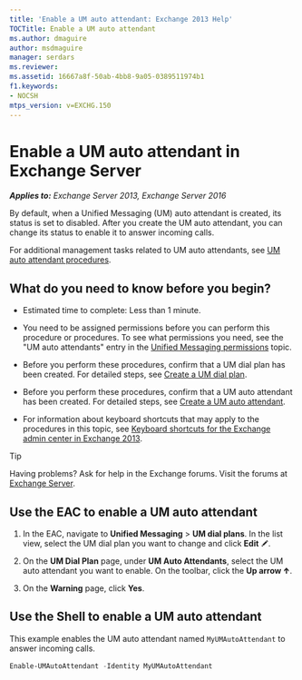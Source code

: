```yaml
---
title: 'Enable a UM auto attendant: Exchange 2013 Help'
TOCTitle: Enable a UM auto attendant
ms.author: dmaguire
author: msdmaguire
manager: serdars
ms.reviewer:
ms.assetid: 16667a8f-50ab-4bb8-9a05-0389511974b1
f1.keywords:
- NOCSH
mtps_version: v=EXCHG.150
---
```


# Enable a UM auto attendant in Exchange Server

_**Applies to:** Exchange Server 2013, Exchange Server 2016_

By default, when a Unified Messaging (UM) auto attendant is created, its status is set to disabled. After you create the UM auto attendant, you can change its status to enable it to answer incoming calls.

For additional management tasks related to UM auto attendants, see [UM auto attendant procedures](um-auto-attendant-procedures-exchange-2013-help.md).

## What do you need to know before you begin?

- Estimated time to complete: Less than 1 minute.

- You need to be assigned permissions before you can perform this procedure or procedures. To see what permissions you need, see the "UM auto attendants" entry in the [Unified Messaging permissions](unified-messaging-permissions-exchange-2013-help.md) topic.

- Before you perform these procedures, confirm that a UM dial plan has been created. For detailed steps, see [Create a UM dial plan](create-um-dial-plan-exchange-2013-help.md).

- Before you perform these procedures, confirm that a UM auto attendant has been created. For detailed steps, see [Create a UM auto attendant](create-a-um-auto-attendant-exchange-2013-help.md).

- For information about keyboard shortcuts that may apply to the procedures in this topic, see [Keyboard shortcuts for the Exchange admin center in Exchange 2013](keyboard-shortcuts-in-the-exchange-admin-center-2013-help.md).

> [!TIP]
> Having problems? Ask for help in the Exchange forums. Visit the forums at [Exchange Server](https://go.microsoft.com/fwlink/p/?linkId=60612).

## Use the EAC to enable a UM auto attendant

1. In the EAC, navigate to **Unified Messaging** \> **UM dial plans**. In the list view, select the UM dial plan you want to change and click **Edit** ![Edit icon](images/ITPro_EAC_EditIcon.gif).

2. On the **UM Dial Plan** page, under **UM Auto Attendants**, select the UM auto attendant you want to enable. On the toolbar, click the **Up arrow** ![Up Arrow Icon](images/ITPro_EAC_UpArrowIcon.gif).

3. On the **Warning** page, click **Yes**.

## Use the Shell to enable a UM auto attendant

This example enables the UM auto attendant named `MyUMAutoAttendant` to answer incoming calls.

```powershell
Enable-UMAutoAttendant -Identity MyUMAutoAttendant
```
